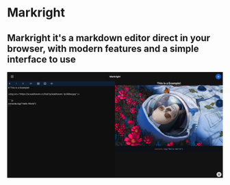 # Markright

## Markright it's a markdown editor direct in your browser, with modern features and a simple interface to use

![Screenshot app](./app.png)
